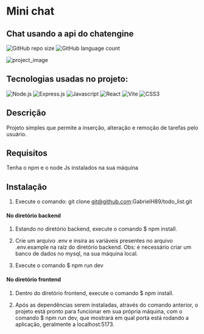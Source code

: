 # Mini chat 

## Chat usando a api do chatengine
![GitHub repo size](https://img.shields.io/github/repo-size/GabrielH89/todo_list)
![GitHub language count](https://img.shields.io/github/languages/count/GabrielH89/todo_list)

![project_image](https://github.com/GabrielH89/todo_list/assets/67241633/2f5488cc-5a1f-441b-b0cd-74301b9e2e37)

## Tecnologias usadas no projeto: 
![Node.js](https://img.shields.io/badge/Node.js-43853D?style=for-the-badge&logo=node.js&logoColor=white)
![Express.js](https://img.shields.io/badge/Express.js-404D59?style=for-the-badge)
![Javascript](https://img.shields.io/badge/JavaScript-F7DF1E?style=for-the-badge&logo=javascript&logoColor=black)
![React](https://img.shields.io/badge/React-20232A?style=for-the-badge&logo=react&logoColor=61DAFB)
![Vite](https://img.shields.io/badge/vite-%23646CFF.svg?style=for-the-badge&logo=vite&logoColor=white)
![CSS3](https://img.shields.io/badge/css3-%231572B6.svg?style=for-the-badge&logo=css3&logoColor=white)

## Descrição
Projeto simples que permite a inserção, alteração e remoção de tarefas pelo usuário.   

## Requisitos
Tenha o npm e o node Js instalados na sua máquina

## Instalação
1. Execute o comando: git clone git@github.com:GabrielH89/todo_list.git

#### No diretório backend
1. Estando no diretório backend, execute o comando $ npm install.

2. Crie um arquivo .env e insira as variáveis presentes no arquivo .env.example na raíz do diretório backend. Obs: é necessário criar um banco de dados no mysql, na sua máquina local.

3. Execute o comando $ npm run dev 

#### No diretório frontend
1. Dentro do diretório frontend, execute o comando $ npm install.   

2. Após as dependências serem instaladas, através do comando anterior, o projeto está pronto para funcionar em sua própria máquina, com o comando $ npm run dev, que mostrará em qual porta está rodando a aplicação, geralmente a localhost:5173.

